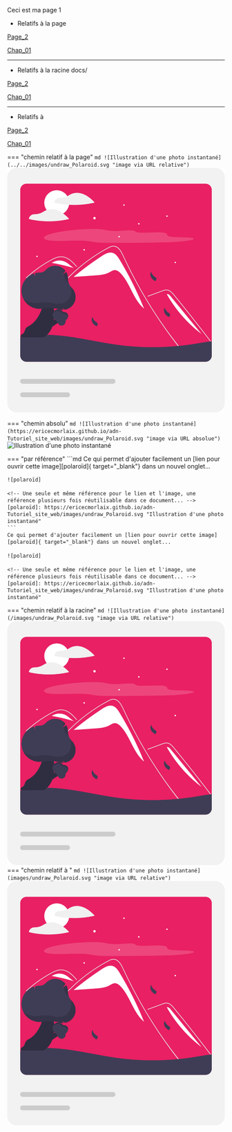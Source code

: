 Ceci est ma page 1

- Relatifs à la page

[Page_2](../Page_2)

[Chap_01](../)

***
- Relatifs à la racine docs/

[Page_2](/Chap_01/Page_2)

[Chap_01](/Chap_01)

***
- Relatifs à 

[Page_2](Chap_01/Page_2)

[Chap_01](Chap_01)



=== "chemin relatif à la page"
    ```md
    ![Illustration d'une photo instantané](../../images/undraw_Polaroid.svg "image via URL relative")
    ```
    ![Illustration d'une photo instantané](../../images/undraw_Polaroid.svg "image via URL relative")

=== "chemin absolu"
    ```md
    ![Illustration d'une photo instantané](https://ericecmorlaix.github.io/adn-Tutoriel_site_web/images/undraw_Polaroid.svg "image via URL absolue")
    ```
    ![Illustration d'une photo instantané](https://ericecmorlaix.github.io/adn-Tutoriel_site_web/images/undraw_Polaroid.svg "image via URL absolue")

=== "par référence"
    ```md
    Ce qui permet d'ajouter facilement un [lien pour ouvrir cette image][polaroïd]{ target="_blank"} dans un nouvel onglet...
    
    ![polaroïd]

    <!-- Une seule et même référence pour le lien et l'image, une référence plusieurs fois réutilisable dans ce document... -->
    [polaroïd]: https://ericecmorlaix.github.io/adn-Tutoriel_site_web/images/undraw_Polaroid.svg "Illustration d'une photo instantané"
    ```
    Ce qui permet d'ajouter facilement un [lien pour ouvrir cette image][polaroïd]{ target="_blank"} dans un nouvel onglet...
    
    ![polaroïd]
    
    <!-- Une seule et même référence pour le lien et l'image, une référence plusieurs fois réutilisable dans ce document... -->
    [polaroïd]: https://ericecmorlaix.github.io/adn-Tutoriel_site_web/images/undraw_Polaroid.svg "Illustration d'une photo instantané"

=== "chemin relatif à la racine"
    ```md
    ![Illustration d'une photo instantané](/images/undraw_Polaroid.svg "image via URL relative")
    ```
    ![Illustration d'une photo instantané](/images/undraw_Polaroid.svg "image via URL relative")
=== "chemin relatif à "
    ```md
    ![Illustration d'une photo instantané](images/undraw_Polaroid.svg "image via URL relative")
    ```
    ![Illustration d'une photo instantané](images/undraw_Polaroid.svg "image via URL relative")